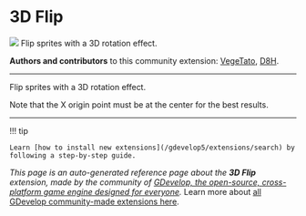 # 3D Flip

<img src="https://resources.gdevelop-app.com/assets/Icons/flip-horizontal.svg" class="extension-icon"></img>
Flip sprites with a 3D rotation effect.

**Authors and contributors** to this community extension: [VegeTato](https://gd.games/VegeTato), [D8H](https://gd.games/D8H).

---

Flip sprites with a 3D rotation effect.

Note that the X origin point must be at the center for the best results.

---

!!! tip

    Learn [how to install new extensions](/gdevelop5/extensions/search) by following a step-by-step guide.

*This page is an auto-generated reference page about the **3D Flip** extension, made by the community of [GDevelop, the open-source, cross-platform game engine designed for everyone](https://gdevelop.io/).* Learn more about [all GDevelop community-made extensions here](/gdevelop5/extensions).